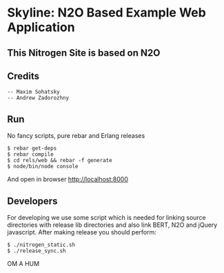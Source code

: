 Skyline: N2O Based Example Web Application
==========================================

This Nitrogen Site is based on N2O
----------------------------------

Credits
-------

    -- Maxim Sohatsky
    -- Andrew Zadorozhny

Run
---

No fancy scripts, pure rebar and Erlang releases

    $ rebar get-deps
    $ rebar compile
    $ cd rels/web && rebar -f generate
    $ node/bin/node console

And open in browser [http://localhost:8000](http://localhost:8000)

Developers
----------

For developing we use some script which is needed for linking source
directories with release lib directories and also link BERT, N2O and
jQuery javascript. After making release you should perform:

    $ ./nitrogen_static.sh
    $ ./release_sync.sh

OM A HUM
